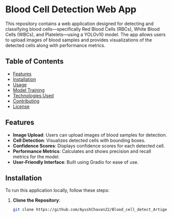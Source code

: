 # Blood Cell Detection Web App

This repository contains a web application designed for detecting and classifying blood cells—specifically Red Blood Cells (RBCs), White Blood Cells (WBCs), and Platelets—using a YOLOv10 model. The app allows users to upload images of blood samples and provides visualizations of the detected cells along with performance metrics.

## Table of Contents

- [Features](#features)
- [Installation](#installation)
- [Usage](#usage)
- [Model Training](#model-training)
- [Technologies Used](#technologies-used)
- [Contributing](#contributing)
- [License](#license)

## Features

- **Image Upload**: Users can upload images of blood samples for detection.
- **Cell Detection**: Visualizes detected cells with bounding boxes.
- **Confidence Scores**: Displays confidence scores for each detected cell.
- **Performance Metrics**: Calculates and shows precision and recall metrics for the model.
- **User-Friendly Interface**: Built using Gradio for ease of use.

## Installation

To run this application locally, follow these steps:

1. **Clone the Repository**:
   ```bash
   git clone https://github.com/AyushChavan22/Blood_cell_detect_Artigence.git
